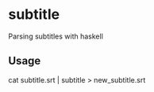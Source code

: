 # subtitle

Parsing subtitles with haskell

## Usage

cat subtitle.srt | subtitle > new_subtitle.srt
